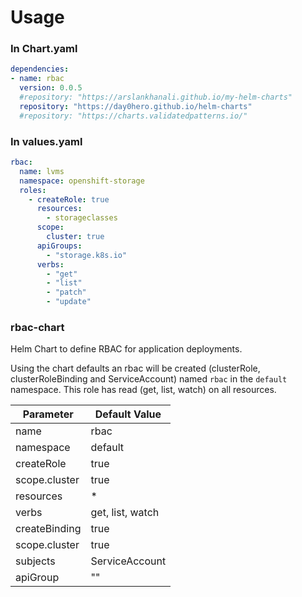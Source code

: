 # Usage

### In Chart.yaml
``` yml
dependencies:
- name: rbac
  version: 0.0.5
  #repository: "https://arslankhanali.github.io/my-helm-charts"
  repository: "https://day0hero.github.io/helm-charts"
  #repository: "https://charts.validatedpatterns.io/"
```
### In values.yaml
``` yml
rbac:
  name: lvms
  namespace: openshift-storage
  roles:
    - createRole: true
      resources:
        - storageclasses
      scope:
        cluster: true
      apiGroups:
        - "storage.k8s.io"
      verbs:
        - "get"
        - "list"
        - "patch"
        - "update"
```

### rbac-chart
Helm Chart to define RBAC for application deployments.

Using the chart defaults an rbac will be created (clusterRole, clusterRoleBinding and ServiceAccount)
named `rbac` in the `default` namespace. This role has read (get, list, watch) on all resources. 

| Parameter | Default Value |
| --------- | ------------- |
| name | rbac |
| namespace | default |
| createRole | true |
| scope.cluster | true |
| resources | * |
| verbs | get, list, watch |
| createBinding | true |
| scope.cluster | true |
| subjects | ServiceAccount |
| apiGroup | "" |